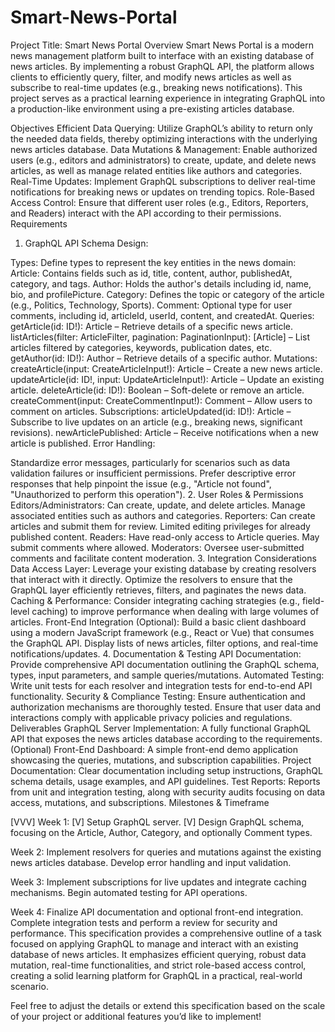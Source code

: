 # Smart-News-Portal
Project Title: Smart News Portal
Overview
Smart News Portal is a modern news management platform built to interface with an existing database of news articles. By implementing a robust GraphQL API, the platform allows clients to efficiently query, filter, and modify news articles as well as subscribe to real-time updates (e.g., breaking news notifications). This project serves as a practical learning experience in integrating GraphQL into a production-like environment using a pre-existing articles database.

Objectives
Efficient Data Querying:
Utilize GraphQL’s ability to return only the needed data fields, thereby optimizing interactions with the underlying news articles database.
Data Mutations & Management:
Enable authorized users (e.g., editors and administrators) to create, update, and delete news articles, as well as manage related entities like authors and categories.
Real-Time Updates:
Implement GraphQL subscriptions to deliver real-time notifications for breaking news or updates on trending topics.
Role-Based Access Control:
Ensure that different user roles (e.g., Editors, Reporters, and Readers) interact with the API according to their permissions.
Requirements
1. GraphQL API
Schema Design:

Types:
Define types to represent the key entities in the news domain:
Article: Contains fields such as id, title, content, author, publishedAt, category, and tags.
Author: Holds the author's details including id, name, bio, and profilePicture.
Category: Defines the topic or category of the article (e.g., Politics, Technology, Sports).
Comment: Optional type for user comments, including id, articleId, userId, content, and createdAt.
Queries:
getArticle(id: ID!): Article – Retrieve details of a specific news article.
listArticles(filter: ArticleFilter, pagination: PaginationInput): [Article] – List articles filtered by categories, keywords, publication dates, etc.
getAuthor(id: ID!): Author – Retrieve details of a specific author.
Mutations:
createArticle(input: CreateArticleInput!): Article – Create a new news article.
updateArticle(id: ID!, input: UpdateArticleInput!): Article – Update an existing article.
deleteArticle(id: ID!): Boolean – Soft-delete or remove an article.
createComment(input: CreateCommentInput!): Comment – Allow users to comment on articles.
Subscriptions:
articleUpdated(id: ID!): Article – Subscribe to live updates on an article (e.g., breaking news, significant revisions).
newArticlePublished: Article – Receive notifications when a new article is published.
Error Handling:

Standardize error messages, particularly for scenarios such as data validation failures or insufficient permissions.
Prefer descriptive error responses that help pinpoint the issue (e.g., "Article not found", "Unauthorized to perform this operation").
2. User Roles & Permissions
Editors/Administrators:
Can create, update, and delete articles.
Manage associated entities such as authors and categories.
Reporters:
Can create articles and submit them for review.
Limited editing privileges for already published content.
Readers:
Have read-only access to Article queries.
May submit comments where allowed.
Moderators:
Oversee user-submitted comments and facilitate content moderation.
3. Integration Considerations
Data Access Layer:
Leverage your existing database by creating resolvers that interact with it directly. Optimize the resolvers to ensure that the GraphQL layer efficiently retrieves, filters, and paginates the news data.
Caching & Performance:
Consider integrating caching strategies (e.g., field-level caching) to improve performance when dealing with large volumes of articles.
Front-End Integration (Optional):
Build a basic client dashboard using a modern JavaScript framework (e.g., React or Vue) that consumes the GraphQL API. Display lists of news articles, filter options, and real-time notifications/updates.
4. Documentation & Testing
API Documentation:
Provide comprehensive API documentation outlining the GraphQL schema, types, input parameters, and sample queries/mutations.
Automated Testing:
Write unit tests for each resolver and integration tests for end-to-end API functionality.
Security & Compliance Testing:
Ensure authentication and authorization mechanisms are thoroughly tested.
Ensure that user data and interactions comply with applicable privacy policies and regulations.
Deliverables
GraphQL Server Implementation:
A fully functional GraphQL API that exposes the news articles database according to the requirements.
(Optional) Front-End Dashboard:
A simple front-end demo application showcasing the queries, mutations, and subscription capabilities.
Project Documentation:
Clear documentation including setup instructions, GraphQL schema details, usage examples, and API guidelines.
Test Reports:
Reports from unit and integration testing, along with security audits focusing on data access, mutations, and subscriptions.
Milestones & Timeframe



[VVV] Week 1:
[V] Setup GraphQL server.
[V] Design GraphQL schema, focusing on the Article, Author, Category, and optionally Comment types.

Week 2:
Implement resolvers for queries and mutations against the existing news articles database.
Develop error handling and input validation.

Week 3:
Implement subscriptions for live updates and integrate caching mechanisms.
Begin automated testing for API operations.

Week 4:
Finalize API documentation and optional front-end integration.
Complete integration tests and perform a review for security and performance.
This specification provides a comprehensive outline of a task focused on applying GraphQL to manage and interact with an existing database of news articles. It emphasizes efficient querying, robust data mutation, real-time functionalities, and strict role-based access control, creating a solid learning platform for GraphQL in a practical, real-world scenario.

Feel free to adjust the details or extend this specification based on the scale of your project or additional features you’d like to implement!
